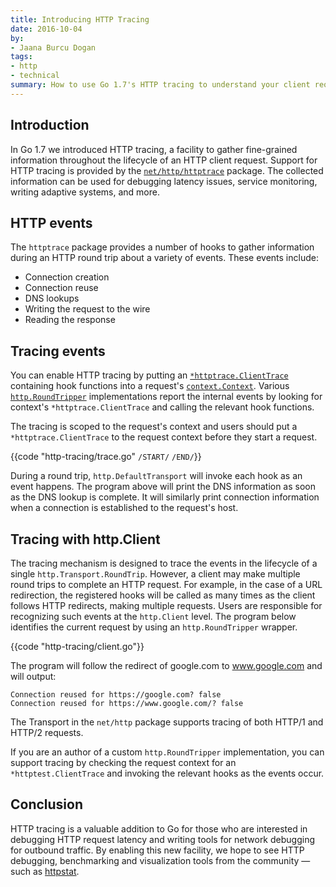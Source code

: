```yaml
---
title: Introducing HTTP Tracing
date: 2016-10-04
by:
- Jaana Burcu Dogan
tags:
- http
- technical
summary: How to use Go 1.7's HTTP tracing to understand your client requests.
---
```


## Introduction

In Go 1.7 we introduced HTTP tracing, a facility to gather fine-grained
information throughout the lifecycle of an HTTP client request.
Support for HTTP tracing is provided by the [`net/http/httptrace`](/pkg/net/http/httptrace/)
package. The collected information can be used for debugging latency issues,
service monitoring, writing adaptive systems, and more.

## HTTP events

The `httptrace` package provides a number of hooks to gather information
during an HTTP round trip about a variety of events. These events include:

  - Connection creation
  - Connection reuse
  - DNS lookups
  - Writing the request to the wire
  - Reading the response

## Tracing events

You can enable HTTP tracing by putting an
[`*httptrace.ClientTrace`](/pkg/net/http/httptrace/#ClientTrace)
containing hook functions into a request's [`context.Context`](/pkg/context/#Context).
Various [`http.RoundTripper`](/pkg/net/http/#RoundTripper)
implementations report the internal events by
looking for context's `*httptrace.ClientTrace` and calling the relevant hook functions.

The tracing is scoped to the request's context and users should
put a `*httptrace.ClientTrace` to the request context before they start a request.

{{code "http-tracing/trace.go" `/START/` `/END/`}}

During a round trip, `http.DefaultTransport` will invoke each hook
as an event happens. The program above will print the DNS
information as soon as the DNS lookup is complete. It will similarly print
connection information when a connection is established to the request's host.

## Tracing with http.Client

The tracing mechanism is designed to trace the events in the lifecycle
of a single `http.Transport.RoundTrip`. However, a client may
make multiple round trips to complete an HTTP request. For example, in the case
of a URL redirection, the registered hooks will be called as many times as the
client follows HTTP redirects, making multiple requests.
Users are responsible for recognizing such events at the `http.Client` level.
The program below identifies the current request by using an
`http.RoundTripper` wrapper.

{{code "http-tracing/client.go"}}

The program will follow the redirect of google.com to www.google.com and will output:

	Connection reused for https://google.com? false
	Connection reused for https://www.google.com/? false

The Transport in the `net/http` package supports tracing of both HTTP/1
and HTTP/2 requests.

If you are an author of a custom `http.RoundTripper` implementation,
you can support tracing by checking the request context for an
`*httptest.ClientTrace` and invoking the relevant hooks as the events occur.

## Conclusion

HTTP tracing is a valuable addition to Go for those who are interested
in debugging HTTP request latency and writing tools for network debugging
for outbound traffic.
By enabling this new facility, we hope to see HTTP debugging, benchmarking
and visualization tools from the community — such as
[httpstat](https://github.com/davecheney/httpstat).
